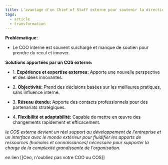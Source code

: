 ```yaml
---
title: L'avantage d'un Chief of Staff externe pour soutenir la direction des opérations en périodes clés de développement de l'entreprise
tags:
  - article
  - transformation
---
```

**Problématique:**

- Le COO interne est souvent surchargé et manque de soutien pour prendre du recul et innover.
    

**Solutions apportées par un COS externe:**

- ​1. **Expérience et expertise externes:** Apporte une nouvelle perspective et des idées innovantes.
    
- ​2. **Objectivité:** Prend des décisions basées sur les meilleures pratiques, sans influence interne.
    
- ​3. **Réseau étendu:** Apporte des contacts professionnels pour des partenariats stratégiques.
    
- ​4. **Flexibilité et adaptabilité:** Capable de mettre en œuvre des changements rapidement et efficacement.

*le COS externe devient un réel support au développement de l'entreprise et un interface avec le monde extérieur pour fluidifier les apports de ressources (humains et connaissances) nécessaire pour supporter la charge de la complexité grandissante de l'organisation.*

en lien [[Ceo, n'oubliez pas votre COO ou COS]]